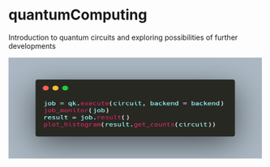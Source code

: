 # quantumComputing
Introduction to quantum circuits and exploring possibilities of further developments

<a href="url"><img src="https://github.com/lukecyb8687/quantumComputing/blob/master/carbon.png" align="middle" height="200" width="500" ></a>
